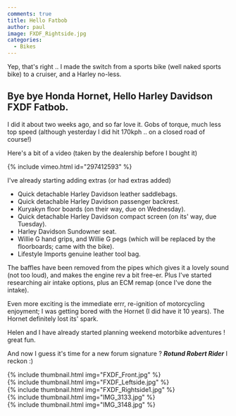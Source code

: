 ```yaml
---
comments: true
title: Hello Fatbob
author: paul
image: FXDF_Rightside.jpg
categories:
  - Bikes
---
```


Yep, that's right .. I made the switch from a sports bike (well naked sports bike) to a cruiser, and a Harley no-less.

## Bye bye Honda Hornet, Hello Harley Davidson FXDF Fatbob.
I did it about two weeks ago, and so far love it. Gobs of torque, much less top speed (although yesterday I did hit 170kph .. on a closed road of course!)

Here's a bit of a video (taken by the dealership before I bought it)

{% include vimeo.html id="297412593" %}


I've already starting adding extras (or had extras added)

  * Quick detachable Harley Davidson leather saddlebags.
  * Quick detachable Harley Davidson passenger backrest.
  * Kuryakyn floor boards (on their way, due on Wednesday).
  * Quick detachable Harley Davidson compact screen (on its' way, due Tuesday).
  * Harley Davidson Sundowner seat.
  * Willie G hand grips, and Willie G pegs (which will be replaced by the floorboards; came with the bike).
  * Lifestyle Imports genuine leather tool bag.

The baffles have been removed from the pipes which gives it a lovely sound (not too loud), and makes the engine rev a bit free-er. Plus I've started researching air intake options, plus an ECM remap (once I've done the intake).

Even more exciting is the immediate errr, re-ignition of motorcycling enjoyment; I was getting bored with the Hornet (I did have it 10 years). The Hornet definitely lost its' spark.

Helen and I have already started planning weekend motorbike adventures ! great fun.

And now I guess it's time for a new forum signature ? **_Rotund Robert Rider_** I reckon :)

{% include thumbnail.html img="FXDF_Front.jpg" %}  
{% include thumbnail.html img="FXDF_Leftside.jpg" %}  
{% include thumbnail.html img="FXDF_Rightside1.jpg" %}  
{% include thumbnail.html img="IMG_3133.jpg" %}  
{% include thumbnail.html img="IMG_3148.jpg" %}  
